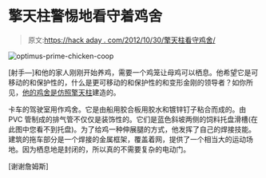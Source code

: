 # 擎天柱警惕地看守着鸡舍

> 原文:[https://hack aday . com/2012/10/30/擎天柱看守鸡舍/](https://hackaday.com/2012/10/30/optimus-prime-keeps-a-vigilant-watch-over-the-hen-house/)

![](../Images/4c9bdb4bee9a31d4f4b5fda4a59fa806.png "optimus-prime-chicken-coop")

[射手—]和他的家人刚刚开始养鸡，需要一个鸡笼让母鸡可以栖息。他希望它是可移动的和保护性的，什么是更可移动的和保护性的和变形金刚的领导者？如你所见，[他的鸡舍是仿照擎天柱](http://forums.overclockers.com.au/showthread.php?t=1057006)建造的。

卡车的驾驶室用作鸡舍。它是由船用胶合板用胶水和镀锌钉子粘合而成的。由 PVC 管制成的排气管不仅仅是装饰性的。它们是蓝色斜坡两侧的饲料托盘滑槽(在此图中您看不到托盘)。为了给鸡一种伸展腿的方式，他发挥了自己的焊接技能。建筑的拖车部分是一个焊接的金属框架，覆盖着网，提供了一个相当大的运动场地。因为栖息地是封闭的，所以真的不需要复杂的电动门。

[谢谢詹姆斯]
